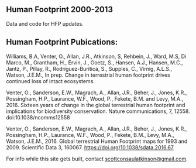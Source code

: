 ## Human Footprint 2000-2013
Data and code for HFP updates.

## Human Footprint Pubications:

Williams, B.A, Venter, O., Allan, J.R., Atkinson, S, Rehbein, J., Ward, M.S, Di Marco, M., Grantham, H., Ervin, J., Goetz, S., Hansen, A.J., Hansen, M.C., Jantz, P., Pillay, R., Rodríguez-Buriticá, S., Supples, C., Virnig, A.L.S., Watson, J.E.M., In prep. Change in terrestrial human footprint drives continued loss of intact ecosystems. 

Venter, O., Sanderson, E.W., Magrach, A., Allan, J.R., Beher, J., Jones, K.R., Possingham, H.P., Laurance, W.F., Wood, P., Fekete, B.M. and Levy, M.A., 2016. Sixteen years of change in the global terrestrial human footprint and implications for biodiversity conservation. Nature communications, 7, 12558. doi:10.1038/ncomms12558

Venter, O., Sanderson, E.W., Magrach, A., Allan, J.R., Beher, J., Jones, K.R., Possingham, H.P., Laurance, W.F., Wood, P., Fekete, B.M., Levy, M.A., Watson, J.E.M., 2016. Global terrestrial Human Footprint maps for 1993 and 2009. Scientific Data 3, 160067. https://doi.org/10.1038/sdata.2016.67

For info while this site gets built, contact scottconsaulatkinson@gmail.com.
